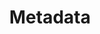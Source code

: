 ---
# This topic lives at
# https://digital.gov/topics/metadata

# Topic Title
title: "Metadata"

# description — keep it short and clear
# summary: ""

# Weight
weight: 1

# For more information on managing topics,
# see https://github.com/GSA/digitalgov.gov/wiki/topics
---